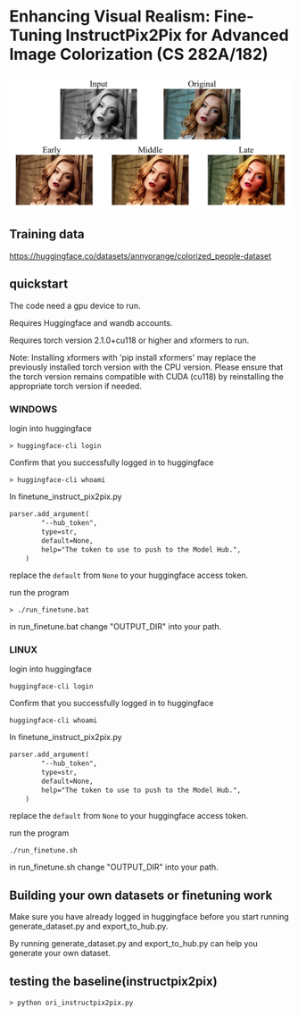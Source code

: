 # Enhancing Visual Realism: Fine-Tuning InstructPix2Pix for Advanced Image Colorization (CS 282A/182)
![image](https://github.com/AllenAnZifeng/DeepLearning282/blob/main/stages.png)

## Training data

https://huggingface.co/datasets/annyorange/colorized_people-dataset

## quickstart
The code need a gpu device to run.

Requires Huggingface and wandb accounts.

Requires torch version 2.1.0+cu118 or higher and xformers to run.

Note: Installing xformers with 'pip install xformers' may replace the previously installed torch version with the CPU version. Please ensure that the torch version remains compatible with CUDA (cu118) by reinstalling the appropriate torch version if needed.

### WINDOWS
login into huggingface
```
> huggingface-cli login    
```
Confirm that you successfully logged in to huggingface
```
> huggingface-cli whoami 
```
In finetune_instruct_pix2pix.py 

```
parser.add_argument(
        "--hub_token",
        type=str,
        default=None,
        help="The token to use to push to the Model Hub.",
    )
```
replace the `default` from `None` to your huggingface access token.

run the program
```
> ./run_finetune.bat   
```
in run_finetune.bat change "OUTPUT_DIR" into your path.

### LINUX
login into huggingface
```
huggingface-cli login    
```
Confirm that you successfully logged in to huggingface
```
huggingface-cli whoami 
```

In finetune_instruct_pix2pix.py 

```
parser.add_argument(
        "--hub_token",
        type=str,
        default=None,
        help="The token to use to push to the Model Hub.",
    )
```
replace the `default` from `None` to your huggingface access token.

run the program
```
./run_finetune.sh
```
in run_finetune.sh change "OUTPUT_DIR" into your path.

## Building your own datasets or finetuning work

Make sure you have already logged in huggingface before you start running generate_dataset.py and export_to_hub.py.

By running generate_dataset.py and export_to_hub.py can help you generate your own dataset.

## testing the baseline(instructpix2pix)

```
> python ori_instructpix2pix.py
```

